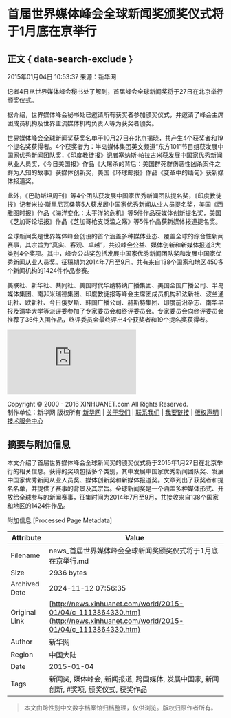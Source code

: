 # 首届世界媒体峰会全球新闻奖颁奖仪式将于1月底在京举行

## 正文 { data-search-exclude }


2015年01月04日 10:53:37 来源：新华网

记者4日从世界媒体峰会秘书处了解到，首届峰会全球新闻奖将于27日在北京举行颁奖仪式。

据介绍，世界媒体峰会秘书处已邀请所有获奖者参加颁奖仪式，并邀请了峰会主席团成员机构及世界主流媒体机构负责人等为获奖者颁奖。

世界媒体峰会全球新闻奖获奖名单于10月27日在北京揭晓，共产生4个获奖者和19个提名奖获得者。4个获奖者为：半岛媒体集团英文频道“东方101”节目组获发展中国家优秀新闻团队奖，《印度教徒报》记者塞纳斯·帕拉古米获发展中国家优秀新闻从业人员奖，《今日美国报》作品《大屠杀的背后：美国群死群伤恶性凶杀案件之鲜为人知的故事》获媒体创新奖，美国《环球邮报》作品《变革中的缅甸》获新媒体报道奖。

此外，《巴勒斯坦周刊》等4个团队获发展中国家优秀新闻团队提名奖，《印度教徒报》记者米拉·斯里尼瓦桑等5人获发展中国家优秀新闻从业人员提名奖，美国《西雅图时报》作品《海洋变化：太平洋的危机》等5件作品获媒体创新提名奖，美国《芝加哥论坛报》作品《芝加哥枪支泛滥之殇》等5件作品获新媒体报道提名奖。

全球新闻奖是世界媒体峰会创设的首个涵盖多种媒体业态、覆盖全球的综合性新闻赛事，其宗旨为“真实、客观、卓越”，共设峰会公益、媒体创新和新媒体报道3大类别4个奖项。其中，峰会公益奖包括发展中国家优秀新闻团队奖和发展中国家优秀新闻从业人员奖。征稿期为2014年7月至9月。共有来自138个国家和地区450多个新闻机构的1424件作品参赛。

美联社、新华社、共同社、美国时代华纳特纳广播集团、美国全国广播公司、半岛媒体集团、南非米瑞德集团、印度教徒报等峰会主席团成员机构和法新社、波兰通讯社、欧新社、今日俄罗斯、韩国广播公司、赫斯特集团、印度前沿杂志、南华早报及清华大学等派评委参加了专家委员会和终评委员会。专家委员会向终评委员会推荐了36件入围作品，终评委员会最终评出4个获奖者和19个提名奖获得者。

![泰韩两国最美变性人](http://www.xinhuanet.com/photo/2015-01/04/c_127355031.htm)

Copyright © 2000 - 2016 XINHUANET.com All Rights Reserved.  
制作单位：新华网 版权所有 [新华网](http://www.xinhuanet.com) | [关于我们](http://www.xinhuanet.com/aboutus.htm) | [联系我们](http://news.xinhuanet.com/way.htm) | [我要链接](http://www.xinhuanet.com/linktous.htm) | [版权声明](http://www.xinhuanet.com/xinhua_copyright.htm) | [技术服务中心](http://www.xinhuanet.com/jsfw/index.html)

## 摘要与附加信息

<!-- tcd_abstract -->
本文介绍了首届世界媒体峰会全球新闻奖的颁奖仪式将于2015年1月27日在北京举行的相关信息。获得的奖项包括多个类别，其中发展中国家优秀新闻团队奖、发展中国家优秀新闻从业人员奖、媒体创新奖和新媒体报道奖。文章列出了获奖者和提名名单，并提供了赛事的背景及其宗旨。全球新闻奖是一个涵盖多种媒体形式、开放给全球参与的新闻赛事，征集时间为2014年7月至9月，共接收来自138个国家和地区的1424件作品。
<!-- tcd_abstract_end -->

附加信息 [Processed Page Metadata]

| Attribute       | Value                                  |
|-----------------|----------------------------------------|
| Filename        | news_首届世界媒体峰会全球新闻奖颁奖仪式将于1月底在京举行.md                             |
| Size            | 2936 bytes                           |
| Archived Date   | 2024-11-12 07:56:35                             |
| Original Link   | [http://news.xinhuanet.com/world/2015-01/04/c_1113864330.htm](http://news.xinhuanet.com/world/2015-01/04/c_1113864330.htm)                       |
| Author          | 新华网                               |
| Region          | 中国大陆                               |
| Date            | 2015-01-04                                 |
| Tags            | 新闻奖, 媒体峰会, 新闻报道, 跨国媒体, 发展中国家, 新闻创新, #奖项, 颁奖仪式, 获奖作品                                 |
>
> 本文由跨性别中文数字档案馆归档整理，仅供浏览。版权归原作者所有。
>